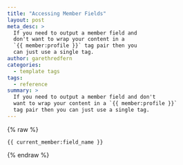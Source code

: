 ```yaml
---
title: "Accessing Member Fields"
layout: post
meta_desc: >
  If you need to output a member field and
  don't want to wrap your content in a
  `{{ member:profile }}` tag pair then you
  can just use a single tag.
author: garethredfern
categories:
  - template tags
tags:
  - reference
summary: >
  If you need to output a member field and don't
  want to wrap your content in a `{{ member:profile }}`
  tag pair then you can just use a single tag.
---
```

{% raw %}
~~~.language-markup
{{ current_member:field_name }}
~~~
{% endraw %}
